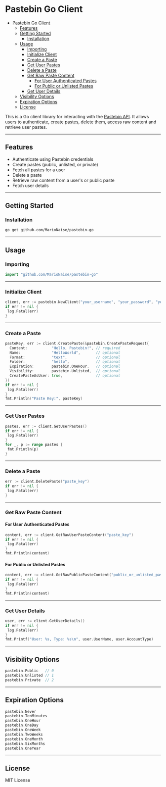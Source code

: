 # Pastebin Go Client

- [Pastebin Go Client](#pastebin-go-client)
  - [Features](#features)
  - [Getting Started](#getting-started)
    - [Installation](#installation)
  - [Usage](#usage)
    - [Importing](#importing)
    - [Initialize Client](#initialize-client)
    - [Create a Paste](#create-a-paste)
    - [Get User Pastes](#get-user-pastes)
    - [Delete a Paste](#delete-a-paste)
    - [Get Raw Paste Content](#get-raw-paste-content)
      - [For User Authenticated Pastes](#for-user-authenticated-pastes)
      - [For Public or Unlisted Pastes](#for-public-or-unlisted-pastes)
    - [Get User Details](#get-user-details)
  - [Visibility Options](#visibility-options)
  - [Expiration Options](#expiration-options)
  - [License](#license)

This is a Go client library for interacting with the [Pastebin API](https://pastebin.com/doc_api). It allows users to authenticate, create pastes, delete them, access raw content and retrieve user pastes.

---

## Features

- Authenticate using Pastebin credentials
- Create pastes (public, unlisted, or private)
- Fetch all pastes for a user
- Delete a paste
- Retrieve raw content from a user's or public paste
- Fetch user details

---

## Getting Started

### Installation

```bash
go get github.com/MarioNaise/pastebin-go
```

---

## Usage

### Importing

```go
import "github.com/MarioNaise/pastebin-go"
```

---

### Initialize Client

```go
client, err := pastebin.NewClient("your_username", "your_password", "your_dev_key")
if err != nil {
 log.Fatal(err)
}
```

---

### Create a Paste

```go
pasteKey, err := client.CreatePaste(&pastebin.CreatePasteRequest{
  Content:           "Hello, Pastebin!", // required
  Name:              "HelloWorld",       // optional
  Format:            "text",             // optional
  Folder:            "hello",            // optional
  Expiration:        pastebin.OneHour,   // optional
  Visibility:        pastebin.Unlisted,  // optional
  CreatePasteAsUser: true,               // optional
})
if err != nil {
 log.Fatal(err)
}
fmt.Println("Paste Key:", pasteKey)
```

---

### Get User Pastes

```go
pastes, err := client.GetUserPastes()
if err != nil {
 log.Fatal(err)
}
for _, p := range pastes {
 fmt.Println(p)
}
```

---

### Delete a Paste

```go
err := client.DeletePaste("paste_key")
if err != nil {
 log.Fatal(err)
}
```

---

### Get Raw Paste Content

#### For User Authenticated Pastes

```go
content, err := client.GetRawUserPasteContent("paste_key")
if err != nil {
 log.Fatal(err)
}
fmt.Println(content)
```

#### For Public or Unlisted Pastes

```go
content, err := client.GetRawPublicPasteContent("public_or_unlisted_paste_key")
if err != nil {
 log.Fatal(err)
}
fmt.Println(content)
```

---

### Get User Details

```go
user, err := client.GetUserDetails()
if err != nil {
 log.Fatal(err)
}
fmt.Printf("User: %s, Type: %s\n", user.UserName, user.AccountType)
```

---

## Visibility Options

```go
pastebin.Public   // 0
pastebin.Unlisted // 1
pastebin.Private  // 2
```

---

## Expiration Options

```go
pastebin.Never
pastebin.TenMinutes
pastebin.OneHour
pastebin.OneDay
pastebin.OneWeek
pastebin.TwoWeeks
pastebin.OneMonth
pastebin.SixMonths
pastebin.OneYear
```

---

## License

MIT License

